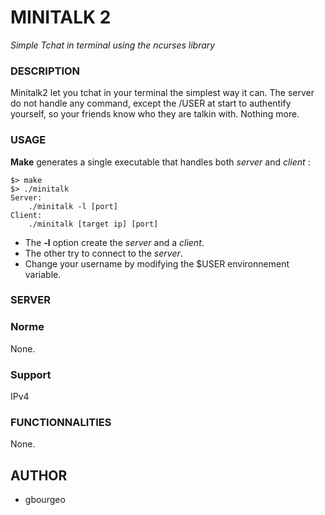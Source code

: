 # MINITALK 2
*Simple Tchat in terminal using the ncurses library*

### DESCRIPTION
Minitalk2 let you tchat in your terminal the simplest way it can.
The server do not handle any command, except the /USER at start to authentify yourself, so your friends know who they are talkin with.
Nothing more.

### USAGE
**Make** generates a single executable that handles both *server* and *client* :
```
$> make
$> ./minitalk
Server:
	./minitalk -l [port]
Client:
	./minitalk [target ip] [port]
```
- The **-l** option create the *server* and a *client*.
- The other try to connect to the *server*.
- Change your username by modifying the $USER environnement variable.

### SERVER
### Norme
None.
### Support
IPv4
### FUNCTIONNALITIES
None.
## AUTHOR
- gbourgeo
